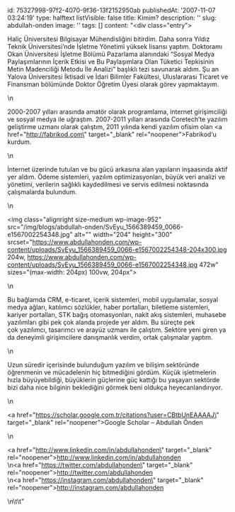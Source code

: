 id: 75327998-97f2-4070-9f36-13f2152950ab
publishedAt: '2007-11-07 03:24:19'
type: halftext
listVisible: false
title: Kimim?
description: ''
slug: abdullah-onden
image: ''
tags: []
content: "<div class=\"entry\"><p>Haliç Üniversitesi Bilgisayar Mühendisliğini bitirdim. Daha sonra Yıldız Teknik Üniversitesi’nde İşletme Yönetimi yüksek lisansı yaptım. Doktoramı Okan Üniversitesi İşletme Bölümü Pazarlama alanındaki “Sosyal Medya Paylaşımlarının İçerik Etkisi ve Bu Paylaşımlara Olan Tüketici Tepkisinin Metin Madenciliği Metodu İle Analizi” başlıklı tezi savunarak aldım. Şu an Yalova Üniversitesi İktisadi ve İdari Bilimler Fakültesi, Uluslararası Ticaret ve Finansman bölümünde Doktor Öğretim Üyesi olarak görev yapmaktayım.</p>\n<p>2000-2007 yılları arasında amatör olarak programlama, internet girişimciliği ve sosyal medya ile uğraştım. 2007-2011 yılları arasında Coretech’te yazılım geliştirme uzmanı olarak çalıştım, 2011 yılında kendi yazılım ofisim olan&nbsp;<a href=\"http://fabrikod.com\" target=\"_blank\" rel=\"noopener\">Fabrikod</a>‘u kurdum.</p>\n<p>İnternet üzerinde tutulan ve bu gücü arkasına alan yapıların inşaasında aktif yer aldım. Ödeme sistemleri, yazılım optimizasyonları, büyük veri analizi ve yönetimi, verilerin sağlıklı kaydedilmesi ve servis edilmesi noktasında çalışmalarda bulundum.</p>\n<p><img class=\"alignright size-medium wp-image-952\" src=\"/img/blogs/abdullah-onden/SvEyu_1566389459_0066-e1567002254348.jpg\" alt=\"\" width=\"204\" height=\"300\" srcset=\"https://www.abdullahonden.com/wp-content/uploads/SvEyu_1566389459_0066-e1567002254348-204x300.jpg 204w, https://www.abdullahonden.com/wp-content/uploads/SvEyu_1566389459_0066-e1567002254348.jpg 472w\" sizes=\"(max-width: 204px) 100vw, 204px\"></p>\n<p>Bu bağlamda CRM, e-ticaret, içerik sistemleri, mobil uygulamalar, sosyal medya ağları, katılımcı sözlükler, haber portalları, biletleme sistemleri, kariyer portalları, STK bağış otomasyonları, nakit akış sistemleri, muhasebe yazılımları gibi pek çok alanda projede yer aldım. Bu süreçte pek çok&nbsp;yazılımcı, tasarımcı ve arayüz uzmanı ile çalıştım. Sektöre yeni giren ya da deneyimli girişimcilere danışmanlık verdim, ortak çalışmalar yaptım.</p>\n<p>Uzun süredir içerisinde bulunduğum yazılım ve bilişim sektöründe öğrenmenin ve mücadelenin hiç bitmediğini gördüm. Küçük işletmelerin hızla büyüyebildiği, büyüklerin güçlerine güç kattığı&nbsp;bu yaşayan sektörde bizi daha nice bilginin beklediğini görmek beni oldukça heyecanlandırıyor.</p>\n<p><a href=\"https://scholar.google.com.tr/citations?user=CBtbUnEAAAAJ\" target=\"_blank\" rel=\"noopener\">Google Scholar – Abdullah Önden</a></p>\n<p><a href=\"http://www.linkedin.com/in/abdullahonden\" target=\"_blank\" rel=\"noopener\">http://www.linkedin.com/in/abdullahonden</a><br>\n<a href=\"https://twitter.com/abdullahonden\" target=\"_blank\" rel=\"noopener\">http://twitter.com/abdullahonden</a><br>\n<a href=\"https://instagram.com/abdullahonden\" target=\"_blank\" rel=\"noopener\">http://instagram.com/abdullahonden</a></p>\n\t\t</div>"
